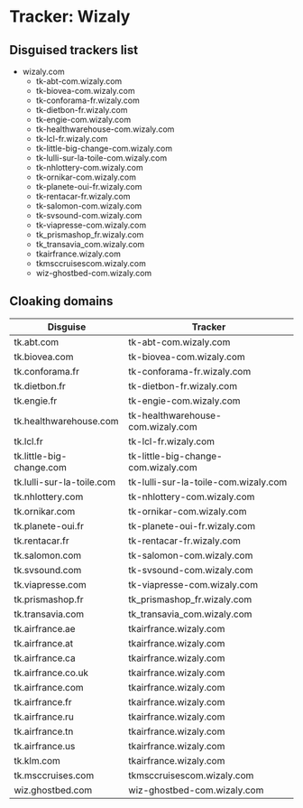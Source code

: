 # Tracker: Wizaly

## Disguised trackers list

* wizaly.com
    * tk-abt-com.wizaly.com
    * tk-biovea-com.wizaly.com
    * tk-conforama-fr.wizaly.com
    * tk-dietbon-fr.wizaly.com
    * tk-engie-com.wizaly.com
    * tk-healthwarehouse-com.wizaly.com
    * tk-lcl-fr.wizaly.com
    * tk-little-big-change-com.wizaly.com
    * tk-lulli-sur-la-toile-com.wizaly.com
    * tk-nhlottery-com.wizaly.com
    * tk-ornikar-com.wizaly.com
    * tk-planete-oui-fr.wizaly.com
    * tk-rentacar-fr.wizaly.com
    * tk-salomon-com.wizaly.com
    * tk-svsound-com.wizaly.com
    * tk-viapresse-com.wizaly.com
    * tk_prismashop_fr.wizaly.com
    * tk_transavia_com.wizaly.com
    * tkairfrance.wizaly.com
    * tkmsccruisescom.wizaly.com
    * wiz-ghostbed-com.wizaly.com

## Cloaking domains

| Disguise | Tracker |
| ---- | ---- |
| tk.abt.com | tk-abt-com.wizaly.com |
| tk.biovea.com | tk-biovea-com.wizaly.com |
| tk.conforama.fr | tk-conforama-fr.wizaly.com |
| tk.dietbon.fr | tk-dietbon-fr.wizaly.com |
| tk.engie.fr | tk-engie-com.wizaly.com |
| tk.healthwarehouse.com | tk-healthwarehouse-com.wizaly.com |
| tk.lcl.fr | tk-lcl-fr.wizaly.com |
| tk.little-big-change.com | tk-little-big-change-com.wizaly.com |
| tk.lulli-sur-la-toile.com | tk-lulli-sur-la-toile-com.wizaly.com |
| tk.nhlottery.com | tk-nhlottery-com.wizaly.com |
| tk.ornikar.com | tk-ornikar-com.wizaly.com |
| tk.planete-oui.fr | tk-planete-oui-fr.wizaly.com |
| tk.rentacar.fr | tk-rentacar-fr.wizaly.com |
| tk.salomon.com | tk-salomon-com.wizaly.com |
| tk.svsound.com | tk-svsound-com.wizaly.com |
| tk.viapresse.com | tk-viapresse-com.wizaly.com |
| tk.prismashop.fr | tk_prismashop_fr.wizaly.com |
| tk.transavia.com | tk_transavia_com.wizaly.com |
| tk.airfrance.ae | tkairfrance.wizaly.com |
| tk.airfrance.at | tkairfrance.wizaly.com |
| tk.airfrance.ca | tkairfrance.wizaly.com |
| tk.airfrance.co.uk | tkairfrance.wizaly.com |
| tk.airfrance.com | tkairfrance.wizaly.com |
| tk.airfrance.fr | tkairfrance.wizaly.com |
| tk.airfrance.ru | tkairfrance.wizaly.com |
| tk.airfrance.tn | tkairfrance.wizaly.com |
| tk.airfrance.us | tkairfrance.wizaly.com |
| tk.klm.com | tkairfrance.wizaly.com |
| tk.msccruises.com | tkmsccruisescom.wizaly.com |
| wiz.ghostbed.com | wiz-ghostbed-com.wizaly.com |